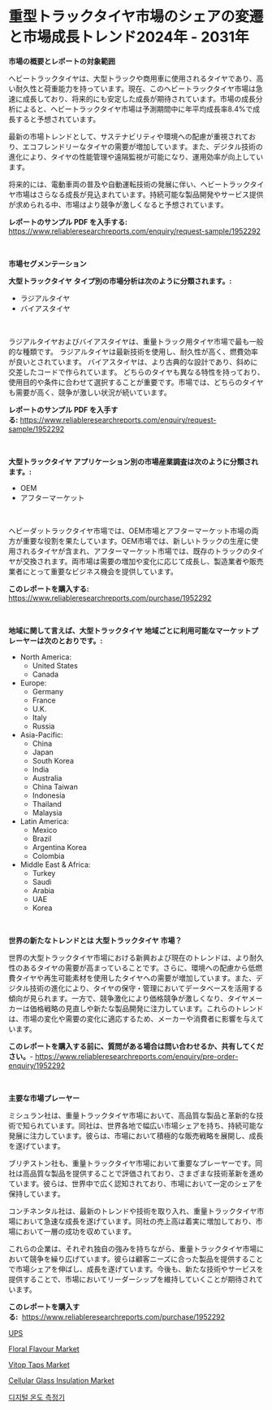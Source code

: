 <p><h1>重型トラックタイヤ市場のシェアの変遷と市場成長トレンド2024年 - 2031年</h1></p><p><strong>市場の概要とレポートの対象範囲</strong></p>
<p><p>ヘビートラックタイヤは、大型トラックや商用車に使用されるタイヤであり、高い耐久性と荷重能力を持っています。現在、このヘビートラックタイヤ市場は急速に成長しており、将来的にも安定した成長が期待されています。市場の成長分析によると、ヘビートラックタイヤ市場は予測期間中に年平均成長率8.4%で成長すると予想されています。</p><p>最新の市場トレンドとして、サステナビリティや環境への配慮が重視されており、エコフレンドリーなタイヤの需要が増加しています。また、デジタル技術の進化により、タイヤの性能管理や遠隔監視が可能になり、運用効率が向上しています。</p><p>将来的には、電動車両の普及や自動運転技術の発展に伴い、ヘビートラックタイヤ市場はさらなる成長が見込まれています。持続可能な製品開発やサービス提供が求められる中、市場はより競争が激しくなると予想されています。</p></p>
<p><strong>レポートのサンプル PDF を入手する:</strong> <a href="https://www.reliableresearchreports.com/enquiry/request-sample/1952292">https://www.reliableresearchreports.com/enquiry/request-sample/1952292</a></p>
<p>&nbsp;</p>
<p><strong>市場セグメンテーション</strong></p>
<p><strong>大型トラックタイヤ タイプ別の市場分析は次のように分類されます。:</strong></p>
<p><ul><li>ラジアルタイヤ</li><li>バイアスタイヤ</li></ul></p>
<p>&nbsp;</p>
<p><p>ラジアルタイヤおよびバイアスタイヤは、重量トラック用タイヤ市場で最も一般的な種類です。 ラジアルタイヤは最新技術を使用し、耐久性が高く、燃費効率が良いとされています。 バイアスタイヤは、より古典的な設計であり、斜めに交差したコードで作られています。 どちらのタイヤも異なる特性を持っており、使用目的や条件に合わせて選択することが重要です。市場では、どちらのタイヤも需要が高く、競争が激しい状況が続いています。</p></p>
<p><strong>レポートのサンプル PDF を入手する:</strong>&nbsp;<a href="https://www.reliableresearchreports.com/enquiry/request-sample/1952292">https://www.reliableresearchreports.com/enquiry/request-sample/1952292</a></p>
<p>&nbsp;</p>
<p><strong> 大型トラックタイヤ アプリケーション別の市場産業調査は次のように分類されます。:</strong></p>
<p><ul><li>OEM</li><li>アフターマーケット</li></ul></p>
<p>&nbsp;</p>
<p><p>ヘビーダットラックタイヤ市場では、OEM市場とアフターマーケット市場の両方が重要な役割を果たしています。OEM市場では、新しいトラックの生産に使用されるタイヤが含まれ、アフターマーケット市場では、既存のトラックのタイヤが交換されます。両市場は需要の増加や変化に応じて成長し、製造業者や販売業者にとって重要なビジネス機会を提供しています。</p></p>
<p><strong>このレポートを購入する:</strong>&nbsp; <a href="https://www.reliableresearchreports.com/purchase/1952292">https://www.reliableresearchreports.com/purchase/1952292</a></p>
<p>&nbsp;</p>
<p><strong>地域に関して言えば、大型トラックタイヤ 地域ごとに利用可能なマーケットプレーヤーは次のとおりです。:</strong></p>
<p><ul>
    <li>
        North America:
        <ul>
            <li>United States</li>
            <li>Canada</li>
        </ul>
    </li>
    <li>
        Europe:
        <ul>
            <li>Germany</li>
            <li>France</li>
            <li>U.K.</li>
            <li>Italy</li>
            <li>Russia</li>
        </ul>
    </li>
    <li>
        Asia-Pacific:
        <ul>
            <li>China</li>
            <li>Japan</li>
            <li>South Korea</li>
            <li>India</li>
            <li>Australia</li>
            <li>China Taiwan</li>
            <li>Indonesia</li>
            <li>Thailand</li>
            <li>Malaysia</li>
        </ul>
    </li>
    <li>
        Latin America:
        <ul>
            <li>Mexico</li>
            <li>Brazil</li>
            <li>Argentina Korea</li>
            <li>Colombia</li>
        </ul>
    </li>
    <li>
        Middle East & Africa:
        <ul>
            <li>Turkey</li>
            <li>Saudi</li>
            <li>Arabia</li>
            <li>UAE</li>
            <li>Korea</li>
        </ul>
    </li>
    </ul></p>
<p>&nbsp;</p>
<p><strong>世界の新たなトレンドとは 大型トラックタイヤ 市場？</strong></p>
<p><p>世界の大型トラックタイヤ市場における新興および現在のトレンドは、より耐久性のあるタイヤの需要が高まっていることです。さらに、環境への配慮から低燃費タイヤや再生可能素材を使用したタイヤへの需要が増加しています。また、デジタル技術の進化により、タイヤの保守・管理においてデータベースを活用する傾向が見られます。一方で、競争激化により価格競争が激しくなり、タイヤメーカーは価格戦略の見直しや新たな製品開発に注力しています。これらのトレンドは、市場の変化や需要の変化に適応するため、メーカーや消費者に影響を与えています。</p></p>
<p><strong>このレポートを購入する前に、質問がある場合は問い合わせるか、共有してください。</strong>- <a href="https://www.reliableresearchreports.com/enquiry/pre-order-enquiry/1952292">https://www.reliableresearchreports.com/enquiry/pre-order-enquiry/1952292</a></p>
<p>&nbsp;</p>
<p><strong>主要な市場プレーヤー</strong></p>
<p><p>ミシュラン社は、重量トラックタイヤ市場において、高品質な製品と革新的な技術で知られています。同社は、世界各地で幅広い市場シェアを持ち、持続可能な発展に注力しています。彼らは、市場において積極的な販売戦略を展開し、成長を遂げています。</p><p>ブリヂストン社も、重量トラックタイヤ市場において重要なプレーヤーです。同社は高品質な製品を提供することで評価されており、さまざまな技術革新を進めています。彼らは、世界中で広く認知されており、市場において一定のシェアを保持しています。</p><p>コンチネンタル社は、最新のトレンドや技術を取り入れ、重量トラックタイヤ市場において急速な成長を遂げています。同社の売上高は着実に増加しており、市場において一層の成功を収めています。</p><p>これらの企業は、それぞれ独自の強みを持ちながら、重量トラックタイヤ市場において競争を繰り広げています。彼らは顧客ニーズに合った製品を提供することで市場シェアを伸ばし、成長を遂げています。今後も、新たな技術やサービスを提供することで、市場においてリーダーシップを維持していくことが期待されています。</p></p>
<p><strong>このレポートを購入する:</strong>&nbsp;&nbsp;<a href="https://www.reliableresearchreports.com/purchase/1952292">https://www.reliableresearchreports.com/purchase/1952292</a></p>
<p><p><a href="https://github.com/lzrvbyqzftro57/Market-Research-Report-List-1/blob/main/5013897192848.md">UPS</a></p><p><a href="https://view.publitas.com/reportprime-1/floral-flavour-market-centers-on-aspects-such-as-market-growth-market-share-market-opportunity-and-projected-forecasts-spanning-from-2024-to-2031/">Floral Flavour Market</a></p><p><a href="https://issuu.com/reportprime-2/docs/vitop-taps-market-size-2030.pptx">Vitop Taps Market</a></p><p><a href="https://github.com/gulaimolin/Market-Research-Report-List-3/blob/main/cellular-glass-insulation-market.md">Cellular Glass Insulation Market</a></p><p><a href="https://medium.com/@kelvinfeenrey98677/2024-2031-%EA%B8%B0%EA%B0%84%EC%9D%98-%EB%94%94%EC%A7%80%ED%84%B8-%EC%98%A8%EB%8F%84%EA%B3%84-%EC%8B%9C%EC%9E%A5-%ED%8A%B8%EB%A0%8C%EB%93%9C-%EB%B0%8F-%EC%8B%9C%EC%9E%A5-%EB%B6%84%EC%84%9D-%EC%98%88%EC%B8%A1-7b5a7f577891">디지털 온도 측정기</a></p></p>